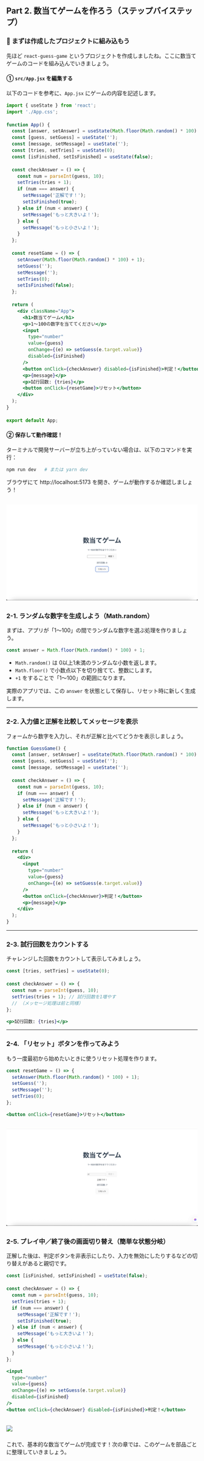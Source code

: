 ## Part 2. 数当てゲームを作ろう（ステップバイステップ）

### 📁 まずは作成したプロジェクトに組み込もう

先ほど `react-guess-game` というプロジェクトを作成しましたね。ここに数当てゲームのコードを組み込んでいきましょう。

#### ① `src/App.jsx` を編集する

以下のコードを参考に、`App.jsx` にゲームの内容を記述します。

```jsx
import { useState } from 'react';
import './App.css';

function App() {
  const [answer, setAnswer] = useState(Math.floor(Math.random() * 100) + 1);
  const [guess, setGuess] = useState('');
  const [message, setMessage] = useState('');
  const [tries, setTries] = useState(0);
  const [isFinished, setIsFinished] = useState(false);

  const checkAnswer = () => {
    const num = parseInt(guess, 10);
    setTries(tries + 1);
    if (num === answer) {
      setMessage('正解です！');
      setIsFinished(true);
    } else if (num < answer) {
      setMessage('もっと大きいよ！');
    } else {
      setMessage('もっと小さいよ！');
    }
  };

  const resetGame = () => {
    setAnswer(Math.floor(Math.random() * 100) + 1);
    setGuess('');
    setMessage('');
    setTries(0);
    setIsFinished(false);
  };

  return (
    <div className="App">
      <h1>数当てゲーム</h1>
      <p>1〜100の数字を当ててください</p>
      <input
        type="number"
        value={guess}
        onChange={(e) => setGuess(e.target.value)}
        disabled={isFinished}
      />
      <button onClick={checkAnswer} disabled={isFinished}>判定！</button>
      <p>{message}</p>
      <p>試行回数: {tries}</p>
      <button onClick={resetGame}>リセット</button>
    </div>
  );
}

export default App;
```

#### ② 保存して動作確認！

ターミナルで開発サーバーが立ち上がっていない場合は、以下のコマンドを実行：

```bash
npm run dev   # または yarn dev
```

ブラウザにて http\://localhost:5173 を開き、ゲームが動作するか確認しましょう！

![](/ReactTutorial/img/Part2/Part2-1.png)
---

### 2-1. ランダムな数字を生成しよう（Math.random）

まずは、アプリが「1〜100」の間でランダムな数字を選ぶ処理を作りましょう。

```jsx
const answer = Math.floor(Math.random() * 100) + 1;
```

- `Math.random()` は 0以上1未満のランダムな小数を返します。
- `Math.floor()` で小数点以下を切り捨てて、整数にします。
- `+1` をすることで「1〜100」の範囲になります。

実際のアプリでは、この `answer` を状態として保存し、リセット時に新しく生成します。

---

### 2-2. 入力値と正解を比較してメッセージを表示

フォームから数字を入力し、それが正解と比べてどうかを表示しましょう。

```jsx
function GuessGame() {
  const [answer, setAnswer] = useState(Math.floor(Math.random() * 100) + 1);
  const [guess, setGuess] = useState('');
  const [message, setMessage] = useState('');

  const checkAnswer = () => {
    const num = parseInt(guess, 10);
    if (num === answer) {
      setMessage('正解です！');
    } else if (num < answer) {
      setMessage('もっと大きいよ！');
    } else {
      setMessage('もっと小さいよ！');
    }
  };

  return (
    <div>
      <input
        type="number"
        value={guess}
        onChange={(e) => setGuess(e.target.value)}
      />
      <button onClick={checkAnswer}>判定！</button>
      <p>{message}</p>
    </div>
  );
}
```

---

### 2-3. 試行回数をカウントする

チャレンジした回数をカウントして表示してみましょう。

```jsx
const [tries, setTries] = useState(0);

const checkAnswer = () => {
  const num = parseInt(guess, 10);
  setTries(tries + 1); // 試行回数を1増やす
  // （メッセージ処理は前と同様）
};
```

```jsx
<p>試行回数: {tries}</p>
```

---

### 2-4. 「リセット」ボタンを作ってみよう

もう一度最初から始めたいときに使うリセット処理を作ります。

```jsx
const resetGame = () => {
  setAnswer(Math.floor(Math.random() * 100) + 1);
  setGuess('');
  setMessage('');
  setTries(0);
};
```

```jsx
<button onClick={resetGame}>リセット</button>
```
![](/ReactTutorial/img/Part2/Part2-2.png)
---

### 2-5. プレイ中／終了後の画面切り替え（簡単な状態分岐）

正解した後は、判定ボタンを非表示にしたり、入力を無効にしたりするなどの切り替えがあると親切です。

```jsx
const [isFinished, setIsFinished] = useState(false);

const checkAnswer = () => {
  const num = parseInt(guess, 10);
  setTries(tries + 1);
  if (num === answer) {
    setMessage('正解です！');
    setIsFinished(true);
  } else if (num < answer) {
    setMessage('もっと大きいよ！');
  } else {
    setMessage('もっと小さいよ！');
  }
};
```

```jsx
<input
  type="number"
  value={guess}
  onChange={(e) => setGuess(e.target.value)}
  disabled={isFinished}
/>
<button onClick={checkAnswer} disabled={isFinished}>判定！</button>
```
![](/ReactTutorial/img/Part2/Part2-3.png)
---

これで、基本的な数当てゲームが完成です！次の章では、このゲームを部品ごとに整理していきましょう。

